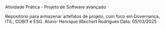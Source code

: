 Atividade Prática - Projeto de Software avançado

Repositório para armazenar artefatos de projeto, com foco em Governança, ITIL, COBIT e ESG.
Aluno: Henrique Waichert Rodrigues
Data: 05/03/2025
